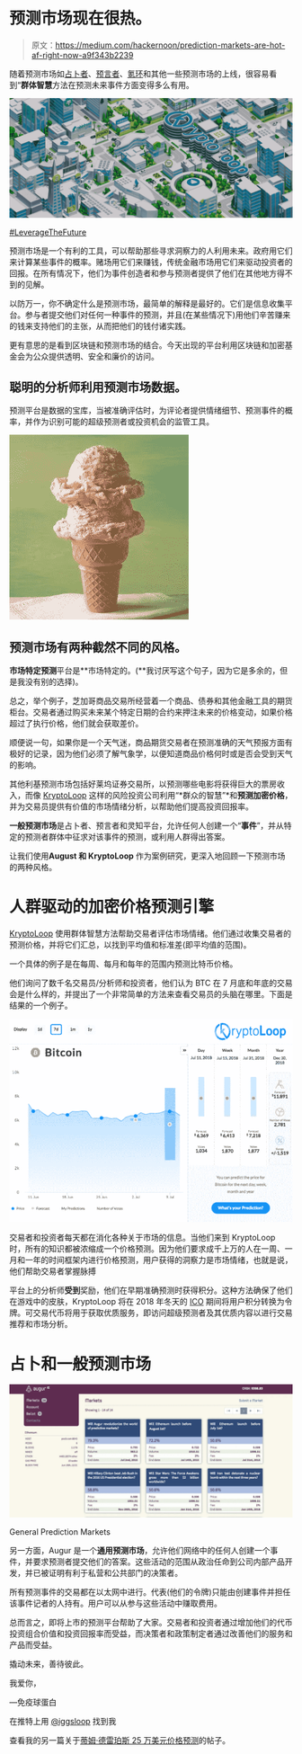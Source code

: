 # 预测市场现在很热。

> 原文：<https://medium.com/hackernoon/prediction-markets-are-hot-af-right-now-a9f343b2239>

随着预测市场如[占卜者](http://augur.net)、[预言者](http://cindicator.com)、[氪环](http://www.kryptoloop.com)和其他一些预测市场的上线，很容易看到“**群体智慧**方法在预测未来事件方面变得多么有用。

![](img/6ad35a937b0d3284c5cfc0005d4cb9b4.png)

[#LeverageTheFuture](http://www.kryptoLoop.com)

预测市场是一个有利的工具，可以帮助那些寻求洞察力的人利用未来。政府用它们来计算某些事件的概率。赌场用它们来赚钱，传统金融市场用它们来驱动投资者的回报。在所有情况下，他们为事件创造者和参与预测者提供了他们在其他地方得不到的见解。

以防万一，你不确定什么是预测市场，最简单的解释是最好的。它们是信息收集平台。参与者提交他们对任何一种事件的预测，并且(在某些情况下)用他们辛苦赚来的钱来支持他们的主张，从而把他们的钱付诸实践。

更有意思的是看到区块链和预测市场的结合。今天出现的平台利用区块链和加密基金会为公众提供透明、安全和廉价的访问。

## 聪明的分析师利用预测市场数据。

预测平台是数据的宝库，当被准确评估时，为评论者提供情绪细节、预测事件的概率，并作为识别可能的超级预测者或投资机会的监管工具。

![](img/d20b03ef4c83d0b5ae289c35c7137e39.png)

## 预测市场有两种截然不同的风格。

**市场特定预测**平台是**市场特定的。(**我讨厌写这个句子，因为它是多余的，但是我没有别的选择)。

总之，举个例子，芝加哥商品交易所经营着一个商品、债券和其他金融工具的期货柜台。交易者通过购买未来某个特定日期的合约来押注未来的价格变动，如果价格超过了执行价格，他们就会获取差价。

顺便说一句，如果你是一个天气迷，商品期货交易者在预测准确的天气预报方面有极好的记录，因为他们必须了解气象学，以便知道商品价格何时或是否会受到天气的影响。

其他利基预测市场包括好莱坞证券交易所，以预测哪些电影将获得巨大的票房收入，而像 [KryptoLoop](http://www.kryptoLoop.com) 这样的风险投资公司利用“*群众的智慧”*和**预测加密价格**，并为交易员提供有价值的市场情绪分析，以帮助他们提高投资回报率。

**一般预测市场**是占卜者、预言者和灵知平台，允许任何人创建一个“**事件**”，并从特定的预测者群体中征求对该事件的预测，或利用人群得出答案。

让我们使用**August 和 KryptoLoop** 作为案例研究，更深入地回顾一下预测市场的两种风格。

# 人群驱动的加密价格预测引擎

[KryptoLoop](http://www.kryptoloop.com) 使用群体智慧方法帮助交易者评估市场情绪。他们通过收集交易者的预测价格，并将它们汇总，以找到平均值和标准差(即平均值的范围)。

一个具体的例子是在每周、每月和每年的范围内预测比特币价格。

他们询问了数千名交易员/分析师和投资者，他们认为 BTC 在 7 月底和年底的交易会是什么样的，并提出了一个非常简单的方法来查看交易员的头脑在哪里。下面是结果的一个例子。

![](img/073a0fa9b604a922567073a2a924fe6a.png)

交易者和投资者每天都在消化各种关于市场的信息。当他们来到 KryptoLoop 时，所有的知识都被浓缩成一个价格预测。因为他们要求成千上万的人在一周、一月和一年的时间框架内进行价格预测，用户获得的洞察力是市场情绪，也就是说，他们帮助交易者掌握脉搏

平台上的分析师**受到**奖励，他们在早期准确预测时获得积分。这种方法确保了他们在游戏中的皮肤，KryptoLoop 将在 2018 年冬天的 [ICO](https://hackernoon.com/tagged/ico) 期间将用户积分转换为令牌。可交易代币将用于获取优质服务，即访问超级预测者及其优质内容以进行交易推荐和市场分析。

# 占卜和一般预测市场

![](img/2c9a62b72b9eddc10f7722600d4602f8.png)

General Prediction Markets

另一方面，Augur 是一个**通用预测市场**，允许他们网络中的任何人创建一个事件，并要求预测者提交他们的答案。这些活动的范围从政治任命到公司内部产品开发，并已被证明有利于私营和公共部门的决策者。

所有预测事件的交易都在以太网中进行。代表(他们的令牌)只能由创建事件并担任该事件记者的人持有。用户可以从参与这些活动中赚取费用。

总而言之，即将上市的预测平台帮助了大家。交易者和投资者通过增加他们的代币投资组合价值和投资回报率而受益，而决策者和政策制定者通过改善他们的服务和产品而受益。

撬动未来，善待彼此。

我爱你，

—免疫球蛋白

在推特上用 [@iggsloop](https://twitter.com/IggsLoop) 找到我

查看我的另一篇关于[蒂姆·德雷珀斯 25 万美元价格预测](https://hackernoon.com/what-is-so-special-about-tim-drapers-btc-250k-prediction-47a42a1bb3bc)的帖子。
